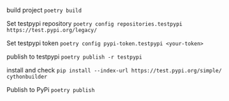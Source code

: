 build project
`poetry build`

Set testpypi repository
`poetry config repositories.testpypi https://test.pypi.org/legacy/`

Set testpypi token
`poetry config pypi-token.testpypi <your-token>`


publish to testpypi
`poetry publish -r testpypi`

install and check
`pip install --index-url https://test.pypi.org/simple/ cythonbuilder`

Publish to PyPi
`poetry publish`